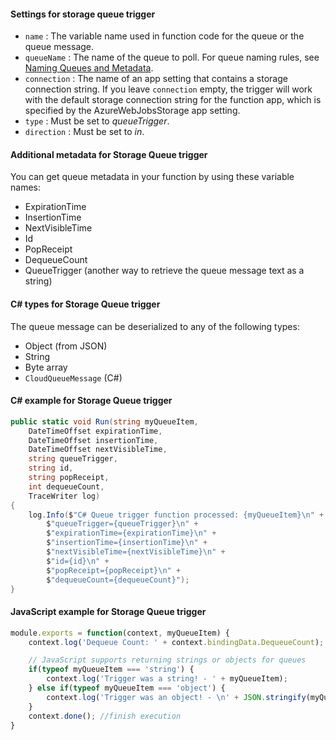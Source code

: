 #### Settings for storage queue trigger

- `name` : The variable name used in function code for the queue or the queue message. 
- `queueName` : The name of the queue to poll. For queue naming rules, see <a href="https://msdn.microsoft.com/library/dd179349.aspx" target="_blank">Naming Queues and Metadata</a>.
- `connection` : The name of an app setting that contains a storage connection string. If you leave `connection` empty, the trigger will work with the default storage connection string for the function app, which is specified by the AzureWebJobsStorage app setting.
- `type` : Must be set to *queueTrigger*.
- `direction` : Must be set to *in*. 


#### Additional metadata for Storage Queue trigger

You can get queue metadata in your function by using these variable names:

* ExpirationTime
* InsertionTime
* NextVisibleTime
* Id
* PopReceipt
* DequeueCount
* QueueTrigger (another way to retrieve the queue message text as a string)

#### C# types for Storage Queue trigger

The queue message can be deserialized to any of the following types:

* Object (from JSON)
* String
* Byte array 
* `CloudQueueMessage` (C#) 

#### C# example for Storage Queue trigger

```csharp
public static void Run(string myQueueItem, 
    DateTimeOffset expirationTime, 
    DateTimeOffset insertionTime, 
    DateTimeOffset nextVisibleTime,
    string queueTrigger,
    string id,
    string popReceipt,
    int dequeueCount,
    TraceWriter log)
{
    log.Info($"C# Queue trigger function processed: {myQueueItem}\n" +
        $"queueTrigger={queueTrigger}\n" +
        $"expirationTime={expirationTime}\n" +
        $"insertionTime={insertionTime}\n" +
        $"nextVisibleTime={nextVisibleTime}\n" +
        $"id={id}\n" +
        $"popReceipt={popReceipt}\n" + 
        $"dequeueCount={dequeueCount}");
}
```

#### JavaScript example for Storage Queue trigger

```JavaScript
module.exports = function(context, myQueueItem) {
    context.log('Dequeue Count: ' + context.bindingData.DequeueCount);

    // JavaScript supports returning strings or objects for queues
    if(typeof myQueueItem === 'string') {
        context.log('Trigger was a string! - ' + myQueueItem);
    } else if(typeof myQueueItem === 'object') {
        context.log('Trigger was an object! - \n' + JSON.stringify(myQueueItem, null, ' '));
    }
    context.done(); //finish execution
}
```